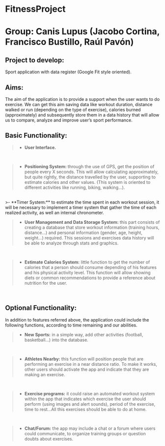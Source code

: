 # FitnessProject

Group: Canis Lupus (Jacobo Cortina, Francisco Bustillo, Raúl Pavón)
===================

Project to develop: 
-------------

Sport application with data register (Google Fit style oriented).

Aims: 
-------------
The aim of the application is to provide a support when the user wants to do exercise. We can get this aim saving data like workout duration, distance walked or run (depending on the type of exercise), calories burned (approximately) and subsequently store them in a data history that will allow us to compare, analyze and improve user’s sport performance.

Basic Functionality: 
-------------

>- **User Interface.**
<br>

>- **Positioning System:** through the use of GPS, get the position of people every X seconds. This will allow calculating approximately, but quite rightly, the distance travelled by the user, supporting to estimate calories and other values.  (This system is oriented to different activities like running, biking, walking…).
<br>
>- **Timer System:** to estimate the time spent in each workout session, it will be necessary to implement a timer system that gather the time of each realized activity, as well an internal chronometer. 
<br>

>- **User Management and Data Storage System:** this part consists of creating a database that store workout information (training hours, distance…) and personal information (gender, age, height, weight…) required. This sessions and exercises data history will be able to analyze through stats and graphics.
<br>

>- **Estimate Calories System:** little function to get the number of calories that a person should consume depending of his features and his physical activity level.  This function will allow showing diets or common recommendations to provide a reference about nutrition for the user.
<br>

Optional Functionality: 
-------------

In addition to features referred above, the application could include the following functions, according to time remaining and our abilities.

>- **New Sports:** in a simple way, add other activities (football, basketball…) into the database.
<br>

>- **Athletes Nearby:** this function will position people that are performing an exercise in a near distance ratio. To make it works, other users should activate the app and indicate that they are making an exercise.
<br>

>- **Exercise programs:** it could raise an automated workout system within the app that indicates which exercise the user should perform (using images and alert sounds), period of the exercise, time to rest…All this exercises should be able to do at home.
<br>

>- **Chat/Forum:** the app may include a chat or a forum where users could communicate, to organize training groups or question doubts about exercises.
